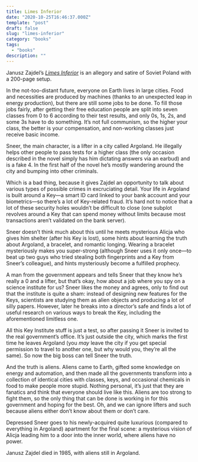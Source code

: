 ```yaml
---
title: Limes Inferior
date: "2020-10-25T16:46:37.000Z"
template: "post"
draft: false
slug: "limes-inferior"
category: "books"
tags:
  - "books"
description: ""
---
```

Janusz Zajdel’s [*Limes Inferior*](https://www.goodreads.com/book/show/2108205.Limes_inferior) is an allegory and satire of Soviet Poland with a 200-page setup. 

In the not-too-distant future, everyone on Earth lives in large cities. Food and necessities are produced by machines (thanks to an unexpected leap in energy production), but there are still some jobs to be done. To fill those jobs fairly, after getting their free education people are split into seven classes from 0 to 6 according to their test results, and only 0s, 1s, 2s, and some 3s have to do something. It’s not full communism, so the higher your class, the better is your compensation, and non-working classes just receive basic income.

Sneer, the main character, is a lifter in a city called Argoland. He illegally helps other people to pass tests for a higher class (the only occasion described in the novel simply has him dictating answers via an earbud) and is a fake 4. In the first half of the novel he’s mostly wandering around the city and bumping into other criminals.

Which is a bad thing, because it gives Zajdel an opportunity to talk about various types of possible crimes in excruciating detail. Your life in Argoland is built around a Key—a smart ID card linked to your bank account and your biometrics—so there’s a lot of Key-related fraud. It’s hard not to notice that a lot of these security holes wouldn’t be difficult to close (one subplot revolves around a Key that can spend money without limits because most transactions aren’t validated on the bank server).

Sneer doesn’t think much about this until he meets mysterious Alicja who gives him shelter (after his Key is lost), some hints about learning the truth about Argoland, a bracelet, and romantic longing. Wearing a bracelet mysteriously makes you super-strong (although Sneer uses it only once—to beat up two guys who tried stealing both fingerprints and a Key from Sneer’s colleague), and hints mysteriously become a fulfilled prophecy. 

A man from the government appears and tells Sneer that they know he’s really a 0 and a lifter, but that’s okay, how about a job where you spy on a science institute for us? Sneer likes the money and agrees, only to find out that the institute is quite a sham: instead of designing new features for the Keys, scientists are studying them as alien objects and producing a lot of silly papers. However, later he breaks into a director’s safe and finds a lot of useful research on various ways to break the Key, including the aforementioned limitless one. 

All this Key Institute stuff is just a test, so after passing it Sneer is invited to the real government’s office. It’s just outside the city, which marks the first time he leaves Argoland (you *may* leave the city if you get special permission to travel to another one, but why would you, they’re all the same). So now the big boss can tell Sneer the truth.

And the truth is aliens. Aliens came to Earth, gifted some knowledge on energy and automation, and then made all the governments transform into a collection of identical cities with classes, keys, and occasional chemicals in food to make people more stupid. Nothing personal, it’s just that they are fanatics and think that everyone should live like this. Aliens are too strong to fight them, so the only thing that can be done is working in for this government and hoping for the best. Oh, and we can ignore lifters and such because aliens either don’t know about them or don’t care. 

Depressed Sneer goes to his newly-acquired quite luxurious (compared to everything in Argoland) apartment for the final scene: a mysterious vision of Alicja leading him to a door into the inner world, where aliens have no power.

Janusz Zajdel died in 1985, with aliens still in Argoland. 